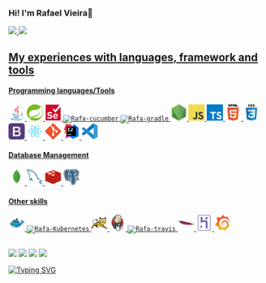 ### Hi! I'm Rafael Vieira👋

<div style="display: inline">
  <a href="https://github.com/rafaelrok">
  <img height="180em" src="https://github-readme-stats.vercel.app/api?username=rafaelrok&show_icons=true&theme=dracula&include_all_commits=true&count_private=true"/>
  <img height="180em" src="https://github-readme-stats.vercel.app/api/top-langs/?username=rafaelrok&layout=compact&langs_count=7&theme=dracula"/>
</div>

##

<div style="display: inline_block">
<h2>My experiences with languages, framework and tools</h2>
<h4>Programming languages/Tools</h4>
<code><img alt="Rafa-Java" height="32" src="https://raw.githubusercontent.com/devicons/devicon/master/icons/java/java-original.svg"></code>
<code><img alt="Rafa-Spring" height="32" src="https://raw.githubusercontent.com/devicons/devicon/master/icons/spring/spring-original.svg"></code>
<code><img alt="Rafa-Selenium" height="32" src="https://raw.githubusercontent.com/devicons/devicon/master/icons/selenium/selenium-original.svg"></code>
<code><img alt="Rafa-cucumber" height="32" src="https://cdn.jsdelivr.net/gh/devicons/devicon/icons/cucumber/cucumber-plain.svg""></code>
<code><img alt="Rafa-gradle" height="32" src="https://cdn.jsdelivr.net/gh/devicons/devicon/icons/gradle/gradle-plain.svg""></code>
<code><img height="32" src="https://raw.githubusercontent.com/github/explore/80688e429a7d4ef2fca1e82350fe8e3517d3494d/topics/nodejs/nodejs.png" alt="Nodejs"/></code>
<code><img height="32" src="https://raw.githubusercontent.com/github/explore/80688e429a7d4ef2fca1e82350fe8e3517d3494d/topics/javascript/javascript.png" alt="Javascript"/></code>
<code><img height="32" src="https://raw.githubusercontent.com/github/explore/80688e429a7d4ef2fca1e82350fe8e3517d3494d/topics/typescript/typescript.png" alt="Typescript"/></code>
<code><img height="32" src="https://raw.githubusercontent.com/github/explore/80688e429a7d4ef2fca1e82350fe8e3517d3494d/topics/html/html.png" alt="HTML5"/></code>
<code><img height="32" src="https://raw.githubusercontent.com/github/explore/80688e429a7d4ef2fca1e82350fe8e3517d3494d/topics/css/css.png" alt="CSS"/></code>
<code><img height="32" src="https://raw.githubusercontent.com/github/explore/80688e429a7d4ef2fca1e82350fe8e3517d3494d/topics/bootstrap/bootstrap.png" alt="Bootstrap"/></code>
<code><img height="32" src="https://raw.githubusercontent.com/github/explore/80688e429a7d4ef2fca1e82350fe8e3517d3494d/topics/react/react.png" alt="React"/></code>
<code><img alt="Rafa-Git" height="32" src="https://raw.githubusercontent.com/devicons/devicon/master/icons/git/git-original.svg"></code>
<code><img alt="Rafa-intelij" height="32" src="https://raw.githubusercontent.com/devicons/devicon/master/icons/intellij/intellij-original.svg"></code>
<code><img alt="Rafa-vscode" height="32" src="https://raw.githubusercontent.com/devicons/devicon/master/icons/vscode/vscode-original.svg"></code>
<h4>Database Management</h4>
<code><img alt="Rafa-Mongodb" height="32" src="https://raw.githubusercontent.com/devicons/devicon/master/icons/mongodb/mongodb-original.svg"></code>
<code><img alt="Rafa-mysql" height="32" src="https://raw.githubusercontent.com/devicons/devicon/master/icons/mysql/mysql-original.svg"></code>
<code><img alt="Rafa-redis" height="32" src="https://raw.githubusercontent.com/devicons/devicon/master/icons/redis/redis-original.svg"></code>
<code><img alt="Rafa-PostgreSql" height="32" src="https://raw.githubusercontent.com/devicons/devicon/master/icons/postgresql/postgresql-original.svg"></code>  
<h4>Other skills</h4>
<code><img alt="Rafa-Docker" height="32" src="https://raw.githubusercontent.com/devicons/devicon/master/icons/docker/docker-original.svg"></code>
<code><img alt="Rafa-Kubernetes" height="32" src="https://cdn.jsdelivr.net/gh/devicons/devicon/icons/kubernetes/kubernetes-plain.svg"></code>
<code><img alt="Rafa-tomcat" height="32" src="https://raw.githubusercontent.com/devicons/devicon/master/icons/tomcat/tomcat-original.svg"></code>
<code><img alt="Rafa-jenkins" height="32" src="https://raw.githubusercontent.com/devicons/devicon/master/icons/jenkins/jenkins-original.svg"></code>
<code><img alt="Rafa-travis" height="32" src="https://cdn.jsdelivr.net/gh/devicons/devicon/icons/travis/travis-plain.svg"/></code>
<code><img alt="Rafa-apache" height="32" src="https://raw.githubusercontent.com/devicons/devicon/master/icons/apache/apache-original.svg"></code>
<code><img alt="Rafa-Heroku" height="32" src="https://raw.githubusercontent.com/devicons/devicon/master/icons/heroku/heroku-original.svg"></code>
<code><img alt="Rafa-grafana" height="32" src="https://raw.githubusercontent.com/devicons/devicon/master/icons/grafana/grafana-original.svg"></code>
</div>

##
  <a href="https://www.instagram.com/raaffa_vieira/" target="_blank"><img src="https://img.shields.io/badge/-Instagram-%23E4405F?style=for-the-badge&logo=instagram&logoColor=white" target="_blank"></a>
  <a href="https://discord.com/channels/@me" target="_blank"><img src="https://img.shields.io/badge/Discord-7289DA?style=for-the-badge&logo=discord&logoColor=white" target="_blank"></a> 
  <a href = "mailto:rafaelrok25@gmail.com"><img src="https://img.shields.io/badge/-Gmail-%23333?style=for-the-badge&logo=gmail&logoColor=white" target="_blank"></a>
  <a href="https://www.linkedin.com/in/rafael-vieira-dos-santos-7a1842201/" target="_blank"><img src="https://img.shields.io/badge/-LinkedIn-%230077B5?style=for-the-badge&logo=linkedin&logoColor=white" target="_blank"></a> 
 
  [![Typing SVG](https://readme-typing-svg.herokuapp.com?color=009208&size=33&center=true&vCenter=true&width=840&height=80&lines=Staying+focused+and+dedication;is+the+vision+for+a+bright+future)](https://git.io/typing-svg)
 
</div>

